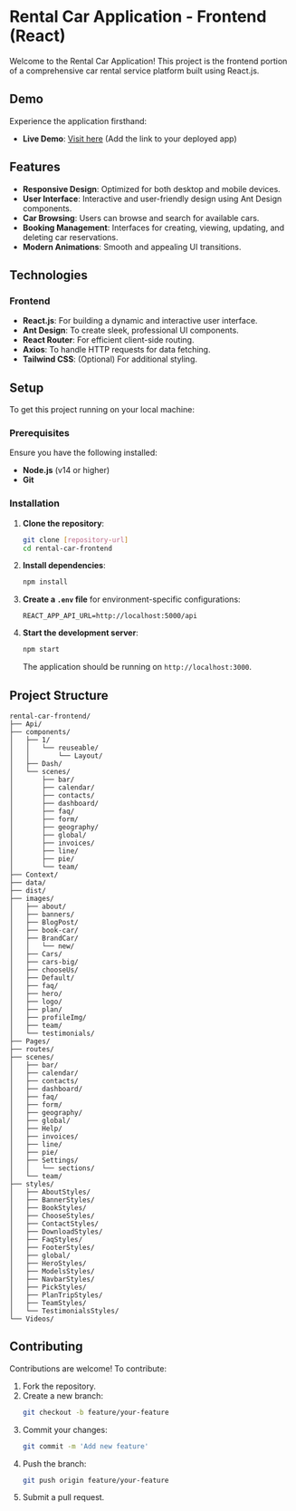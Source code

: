 # Rental Car Application - Frontend (React)

Welcome to the Rental Car Application! This project is the frontend portion of a comprehensive car rental service platform built using React.js.

## Demo
Experience the application firsthand:
- **Live Demo**: [Visit here](#) (Add the link to your deployed app)

## Features
- **Responsive Design**: Optimized for both desktop and mobile devices.
- **User Interface**: Interactive and user-friendly design using Ant Design components.
- **Car Browsing**: Users can browse and search for available cars.
- **Booking Management**: Interfaces for creating, viewing, updating, and deleting car reservations.
- **Modern Animations**: Smooth and appealing UI transitions.

## Technologies

### Frontend
- **React.js**: For building a dynamic and interactive user interface.
- **Ant Design**: To create sleek, professional UI components.
- **React Router**: For efficient client-side routing.
- **Axios**: To handle HTTP requests for data fetching.
- **Tailwind CSS**: (Optional) For additional styling.

## Setup
To get this project running on your local machine:

### Prerequisites
Ensure you have the following installed:
- **Node.js** (v14 or higher)
- **Git**

### Installation
1. **Clone the repository**:
   ```bash
   git clone [repository-url]
   cd rental-car-frontend
   ```

2. **Install dependencies**:
   ```bash
   npm install
   ```

3. **Create a `.env` file** for environment-specific configurations:
   ```env
   REACT_APP_API_URL=http://localhost:5000/api
   ```

4. **Start the development server**:
   ```bash
   npm start
   ```
   The application should be running on `http://localhost:3000`.

## Project Structure
```plaintext
rental-car-frontend/
├── Api/
├── components/
│   ├── 1/
│   │   └── reuseable/
│   │       └── Layout/
│   ├── Dash/
│   └── scenes/
│       ├── bar/
│       ├── calendar/
│       ├── contacts/
│       ├── dashboard/
│       ├── faq/
│       ├── form/
│       ├── geography/
│       ├── global/
│       ├── invoices/
│       ├── line/
│       ├── pie/
│       └── team/
├── Context/
├── data/
├── dist/
├── images/
│   ├── about/
│   ├── banners/
│   ├── BlogPost/
│   ├── book-car/
│   ├── BrandCar/
│   │   └── new/
│   ├── Cars/
│   ├── cars-big/
│   ├── chooseUs/
│   ├── Default/
│   ├── faq/
│   ├── hero/
│   ├── logo/
│   ├── plan/
│   ├── profileImg/
│   ├── team/
│   └── testimonials/
├── Pages/
├── routes/
├── scenes/
│   ├── bar/
│   ├── calendar/
│   ├── contacts/
│   ├── dashboard/
│   ├── faq/
│   ├── form/
│   ├── geography/
│   ├── global/
│   ├── Help/
│   ├── invoices/
│   ├── line/
│   ├── pie/
│   ├── Settings/
│   │   └── sections/
│   └── team/
├── styles/
│   ├── AboutStyles/
│   ├── BannerStyles/
│   ├── BookStyles/
│   ├── ChooseStyles/
│   ├── ContactStyles/
│   ├── DownloadStyles/
│   ├── FaqStyles/
│   ├── FooterStyles/
│   ├── global/
│   ├── HeroStyles/
│   ├── ModelsStyles/
│   ├── NavbarStyles/
│   ├── PickStyles/
│   ├── PlanTripStyles/
│   ├── TeamStyles/
│   └── TestimonialsStyles/
└── Videos/
```

## Contributing
Contributions are welcome! To contribute:
1. Fork the repository.
2. Create a new branch:
   ```bash
   git checkout -b feature/your-feature
   ```
3. Commit your changes:
   ```bash
   git commit -m 'Add new feature'
   ```
4. Push the branch:
   ```bash
   git push origin feature/your-feature
   ```
5. Submit a pull request.
